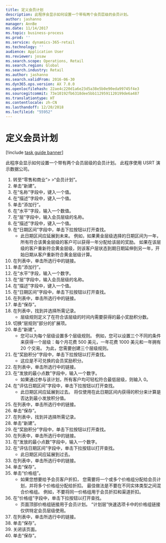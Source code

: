 ```yaml
---
title: 定义会员计划
description: 此程序会显示如何设置一个带有两个会员层级的会员计划。
author: jashanno
manager: AnnBe
ms.date: 11/14/2017
ms.topic: business-process
ms.prod: ''
ms.service: dynamics-365-retail
ms.technology: ''
audience: Application User
ms.reviewer: josaw
ms.search.scope: Operations, Retail
ms.search.region: Global
ms.search.industry: Retail
ms.author: jashanno
ms.search.validFrom: 2016-06-30
ms.dyn365.ops.version: AX 7.0.0
ms.openlocfilehash: 22ae4c220d1a6e23d5a38e5b0e90eda99745f4e3
ms.sourcegitcommit: 73e10192fb6318dee5bb1129591120199de6a487
ms.translationtype: HT
ms.contentlocale: zh-CN
ms.lasthandoff: 12/20/2018
ms.locfileid: "55952"
---
```

# <a name="define-loyalty-programs"></a>定义会员计划

[!include [task guide banner](../includes/task-guide-banner.md)]

此程序会显示如何设置一个带有两个会员层级的会员计划。 此程序使用 USRT 演示数据公司。

1. 转至“零售和商业”> >“会员计划”。
2. 单击“新建”。
3. 在“名称”字段中，键入一个值。
4. 在“描述”字段中，键入一个值。
5. 单击“添加行”。
6. 在“水平”字段，输入一个数值。
7. 在“层”字段中，输入会员层级的名称。
8. 在“描述”字段中，键入一个值。
9. 在“日期区间”字段中，单击下拉按钮以打开查找。
    * 此日期区间应延展到未来。 例如，如果黄金层级选择的日期区间为一年，所有符合该黄金层级的客户可以获得一年分配给该层的奖励。 如果在该层级的客户重新符合黄金层级，则该客户层状态到期日期延伸到另一年，开始日期从客户重新符合黄金层级计算。  
10. 在列表中，单击所选行中的链接。
11. 单击“添加行”。
12. 在“水平”字段，输入一个数字。
13. 在“层”字段中，输入会员层级的名称。
14. 在“描述”字段中，键入一个值。
15. 在“日期区间”字段中，单击下拉按钮以打开查找。
16. 在列表中，单击所选行中的链接。
17. 单击“保存”。
18. 在列表中，找到并选择所需记录。
    * 层级规则定义了在符合该层级的时间内需要获得的最小奖励积分数。  
19. 切换“层规则”部分的扩展项。
20. 单击“新建”。
    * 您可以为每个层级设置多个层级规则。 例如，您可以设置三个不同的条件来获得一个层级：每个月花费 500 美元，一年花费 1000 美元和一年拥有 20 个交易。 为此，您需要创建三个层级规则。  
21. 在“奖励积分”字段中，单击下拉按钮以打开查找。
    * 这应是不可兑换的会员奖励积分。  
22. 在列表中，单击所选行中的链接。
23. 在“发放的最小点数”字段中，输入一个数字。
    * 如果通过参与该计划，所有客户均可轻松符合最低层级，则输入 0。  
24. 在“评估日期区间”字段中，单击下拉按钮以打开查找。
    * 此日期区间应延展到过去。 将仅使用在此日期区间内获得的积分来计算是否达到最小发放积分值。  
25. 在列表中，单击所选行中的链接。
26. 单击“保存”。
27. 在列表中，找到并选择所需记录。
28. 单击“新建”。
29. 在“奖励积分”字段中，单击下拉按钮以打开查找。
30. 在列表中，单击所选行中的链接。
31. 在“发放的最小点数”字段中，输入一个数字。
32. 在“评估日期区间”字段中，单击下拉按钮以打开查找。
    * 此日期区间应延展到过去。  
33. 在列表中，单击所选行中的链接。
34. 单击“保存”。
35. 单击“价格组”。
    * 如果您想要给予会员客户折扣， 您需要将一个或多个价格组分配给会员计划，并将多个价格组分配给折扣。 最佳做法是不要在不同实体类型之间混合价格组。  例如，不要将同一价格组用于会员折扣和渠道折扣。  
36. 在“价格组”字段中，单击下拉按钮以打开查找。
    * 页面顶部价格组链接用于会员计划。 “计划层”快速选项卡中的价格组链接仅供特定会员层级使用。  
37. 在列表中，单击所选行中的链接。
38. 单击“保存”。
39. 关闭该页面。
40. 单击“保存”。

